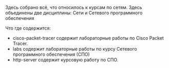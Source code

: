 Здесь собрано всё, что относилось к курсам по сетям. Здесь объединены две дисциплины:
Сети и Сетевого программного обеспечения

Что где содержится:
* cisco-packet-tracer содержит лабораторные работы по Cisco Packet Tracer.
* labs содержит лабораторные работы по курсу Сетевого программного обеспечения (СПО)
* http-server содержит курсовую работу по СПО.

